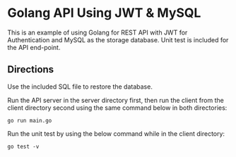 # Golang API Using JWT & MySQL

This is an example of using Golang for REST API with JWT for Authentication and MySQL as the storage database. Unit test is included for the API end-point.


## Directions

Use the included SQL file to restore the database.

Run the API server in the server directory first, then run the client from the client directory second using the same command below in both directories:

```
go run main.go
```

Run the unit test by using the below command while in the client directory:

```
go test -v
```
